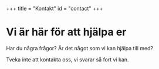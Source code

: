 +++
title = "Kontakt"
id = "contact"
+++

# Vi är här för att hjälpa er

Har du några frågor? Är det något som vi kan hjälpa till med?

Tveka inte att kontakta oss, vi svarar så fort vi kan.
